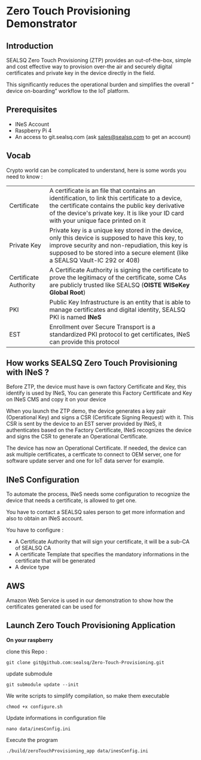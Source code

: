 # Zero Touch Provisioning Demonstrator

## Introduction

SEALSQ Zero Touch Provisioning (ZTP) provides an out-of-the-box, simple and cost effective way to provision over-the air and securely digital certificates and private key in the device directly in the field.

This significantly reduces the operational burden and simplifies the  overall  “ device on-boarding” workflow  to the IoT platform.

## Prerequisites

- INeS Account
- Raspberry Pi 4
- An access to git.sealsq.com (ask sales@sealsq.com to get an account)



## Vocab

Crypto world can be complicated to understand, here is some words you need to know :

|||
|--|--|
| Certificate |A certificate is an file that contains an identification, to link this certificate to a device, the certificate contains the public key derivative of the device's private key.  It is like your ID card with your unique face printed on it |
| Private Key |Private key is a unique key stored in the device, only this device is supposed to have this key, to improve security and non-repudiation, this key is supposed to be stored into a secure element (like a SEALSQ Vault-IC 292 or 408) |
|Certificate Authority|A Certificate Authority is signing the certificate to prove the legitimacy of the certificate, some CAs are publicly trusted like SEALSQ (**OISTE WISeKey Global Root**) |
|PKI|Public Key Infrastructure is an entity that is able to manage certificates and digital identity, SEALSQ  PKI is named **INeS**|
|EST|Enrollment over Secure Transport is a standardized PKI protocol to get certificates, INeS can provide this protocol|


## How works SEALSQ Zero Touch Provisioning with INeS ?

Before ZTP, the device must have is own factory Certificate and Key, this identify is used by INeS, You can generate this Factory Certtificate and Key on INeS CMS and copy it on your device

When you launch the ZTP demo, the device generates a key pair (Operational Key) and signs a CSR (Certificate Signing Request) with it. This CSR is sent by the device to an EST server provided by INeS, it authenticates based on the Factory Certificate, INeS recognizes the device and signs the CSR to generate an Operational Certificate.

The device has now an Operational Certificate. If needed, the device can ask multiple certificates, a certficate to connect to OEM server, one for software update server and one for IoT data server for example.


## INeS Configuration
To automate the process, INeS needs some configuration to recognize the device that needs a certificate, is allowed to get one.

You have to contact a SEALSQ sales person to get more information and also to obtain an INeS account.

You have to configure :
 - A Certificate Authority that will sign your certificate, it will be a sub-CA of SEALSQ CA
 - A certificate Template that specifies the mandatory informations in the certificate that will be generated
 - A device type 


## AWS
Amazon Web Service is used in our demonstration to show how the certificates generated can be used for

## Launch Zero Touch Provisioning Application
**On your raspberry**

clone this Repo :

    git clone git@github.com:sealsq/Zero-Touch-Provisioning.git

update submodule

    git submodule update --init

We write scripts to simplify compilation, so make them executable

    chmod +x configure.sh

Update informations in configuration file

    nano data/inesConfig.ini

Execute the program

    ./build/zeroTouchProvisioning_app data/inesConfig.ini

